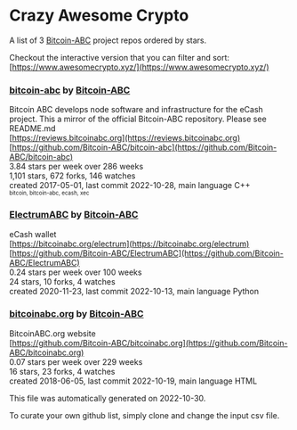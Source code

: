 # Crazy Awesome Crypto
A list of 3 [Bitcoin-ABC](https://github.com/Bitcoin-ABC) project repos ordered by stars.  

Checkout the interactive version that you can filter and sort: 
[https://www.awesomecrypto.xyz/](https://www.awesomecrypto.xyz/)  


### [bitcoin-abc](https://github.com/Bitcoin-ABC/bitcoin-abc) by [Bitcoin-ABC](https://github.com/Bitcoin-ABC)  
Bitcoin ABC develops node software and infrastructure for the eCash project. This a mirror of the official Bitcoin-ABC repository.  Please see README.md  
[https://reviews.bitcoinabc.org](https://reviews.bitcoinabc.org)  
[https://github.com/Bitcoin-ABC/bitcoin-abc](https://github.com/Bitcoin-ABC/bitcoin-abc)  
3.84 stars per week over 286 weeks  
1,101 stars, 672 forks, 146 watches  
created 2017-05-01, last commit 2022-10-28, main language C++  
<sub><sup>bitcoin, bitcoin-abc, ecash, xec</sup></sub>


### [ElectrumABC](https://github.com/Bitcoin-ABC/ElectrumABC) by [Bitcoin-ABC](https://github.com/Bitcoin-ABC)  
eCash wallet  
[https://bitcoinabc.org/electrum](https://bitcoinabc.org/electrum)  
[https://github.com/Bitcoin-ABC/ElectrumABC](https://github.com/Bitcoin-ABC/ElectrumABC)  
0.24 stars per week over 100 weeks  
24 stars, 10 forks, 4 watches  
created 2020-11-23, last commit 2022-10-13, main language Python  


### [bitcoinabc.org](https://github.com/Bitcoin-ABC/bitcoinabc.org) by [Bitcoin-ABC](https://github.com/Bitcoin-ABC)  
BitcoinABC.org website  
[https://github.com/Bitcoin-ABC/bitcoinabc.org](https://github.com/Bitcoin-ABC/bitcoinabc.org)  
0.07 stars per week over 229 weeks  
16 stars, 23 forks, 4 watches  
created 2018-06-05, last commit 2022-10-19, main language HTML  


This file was automatically generated on 2022-10-30.  

To curate your own github list, simply clone and change the input csv file.  